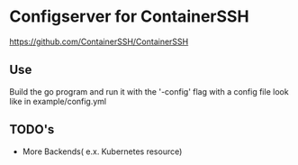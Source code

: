 # Configserver for ContainerSSH
https://github.com/ContainerSSH/ContainerSSH

## Use
Build the go program and run it with the '-config' flag with a config file look like in example/config.yml

## TODO's
- More Backends( e.x. Kubernetes resource)

